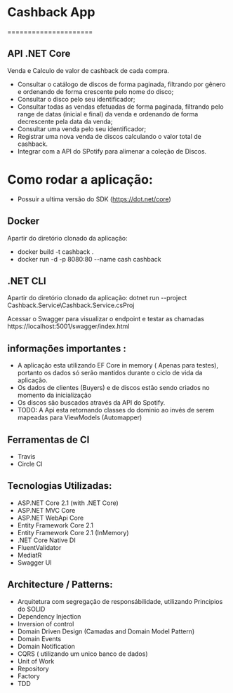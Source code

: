 # Cashback App

=====================
  
  ## API .NET Core
 
  Venda e Calculo de valor de cashback de cada compra.

- Consultar o catálogo de discos de forma paginada, filtrando por gênero e ordenando de forma crescente pelo nome do disco;
- Consultar o disco pelo seu identificador;
- Consultar todas as vendas efetuadas de forma paginada, filtrando pelo range de datas (inicial e final) da venda e ordenando de forma decrescente pela data da venda;
- Consultar uma venda pelo seu identificador;
- Registrar uma nova venda de discos calculando o valor total de cashback.
- Integrar com a API do SPotify para alimenar a coleção de Discos.

# Como rodar a aplicação:
- Possuir a ultima versão do  SDK (https://dot.net/core)

 ## Docker
  Apartir do diretório clonado da aplicação:
  - docker build -t cashback .
  - docker run -d -p 8080:80 --name cash cashback

 ## .NET CLI
  Apartir do diretório clonado da aplicação:
  dotnet run --project Cashback.Service\Cashback.Service.csProj

  Acessar o Swagger para visualizar o endpoint e testar as chamadas
  https://localhost:5001/swagger/index.html
  
  ## informações importantes :
  
   - A aplicação esta utilizando EF Core in memory ( Apenas para testes), portanto os dados só serão mantidos durante o ciclo de vida da aplicação.
   - Os dados de clientes (Buyers) e de discos estão sendo criados no momento da inicialização
   - Os discos são buscados através da API do Spotify.
   - TODO: A Api esta retornando classes do dominio ao invés de serem mapeadas para ViewModels (Automapper) 

## Ferramentas de CI
- Travis
- Circle CI

## Tecnologias Utilizadas:

- ASP.NET Core 2.1 (with .NET Core)
- ASP.NET MVC Core 
- ASP.NET WebApi Core
- Entity Framework Core 2.1
- Entity Framework Core 2.1 (InMemory)
- .NET Core Native DI
- FluentValidator
- MediatR
- Swagger UI

## Architecture / Patterns:

- Arquitetura com segregação de responsábilidade, utilizando Principios do SOLID
- Dependency Injection
- Inversion of control
- Domain Driven Design (Camadas and Domain Model Pattern)
- Domain Events
- Domain Notification
- CQRS ( utilizando um unico banco de dados)
- Unit of Work
- Repository
- Factory
- TDD


